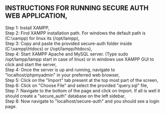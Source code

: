 ## INSTRUCTIONS FOR RUNNING SECURE AUTH WEB APPLICATION,

Step 1: Install XAMPP,<br />
Step 2: Find XAMPP installation path. For windows the default path is (C:\xampp) for linux its (/opt/lampp),<br />
Step 3: Copy and paste the provided secure-auth folder inside (C:\xampp\htdocs) or (/opt/lampp/htdocs),<br />
Step 4: Start XAMPP Apache and MySQL server. (Type sudo /opt/lampp/lampp start in case of linux) or in windows use XAMPP GUI to click and start the server,<br />
Step 4: Once the server is up and running, navigate to "localhost/phpmyadmin" in your preferred web browser,<br />
Step 5: Click on the "Import" tab present at the top most part of the screen,<br />
Step 6: Click on "Choose File" and select the provided "query.sql" file,<br />
Step 7: Navigate to the bottom of the page and click on Import. If all is well it should create a "secure_auth" database on the left sidebar,<br />
Step 8: Now navigate to "localhost/secure-auth" and you should see a login page.
